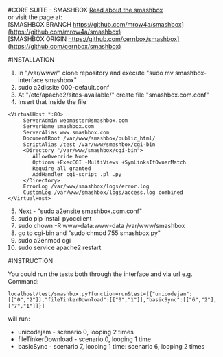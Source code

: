 #CORE SUITE - SMASHBOX
[Read about the smashbox](https://github.com/mrow4a/smashbox/blob/master/README.md) </br>
or visit the page at:</br>
[SMASHBOX BRANCH https://github.com/mrow4a/smashbox](https://github.com/mrow4a/smashbox) </br>
[SMASHBOX ORIGIN https://github.com/cernbox/smashbox](https://github.com/cernbox/smashbox) </br>

#INSTALLATION

1. In "/var/www/" clone repository and execute "sudo mv smashbox-interface smashbox"
2. sudo a2dissite 000-default.conf
3. At "/etc/apache2/sites-available/" create file "smashbox.com.conf"
4. Insert that inside the file</br>
```
<VirtualHost *:80>
     ServerAdmin webmaster@smashbox.com
     ServerName smashbox.com
     ServerAlias www.smashbox.com
     DocumentRoot /var/www/smashbox/public_html/
     ScriptAlias /test /var/www/smashbox/cgi-bin
     <Directory "/var/www/smashbox/cgi-bin">
        AllowOverride None
        Options +ExecCGI -MultiViews +SymLinksIfOwnerMatch
        Require all granted
        AddHandler cgi-script .pl .py
     </Directory>
     ErrorLog /var/www/smashbox/logs/error.log
     CustomLog /var/www/smashbox/logs/access.log combined
</VirtualHost>
```
5. Next - "sudo a2ensite smashbox.com.conf"
6. sudo pip install pyocclient
7. sudo chown -R www-data:www-data /var/www/smashbox
8. go to cgi-bin and "sudo chmod 755 smashbox.py"
9. sudo a2enmod cgi
10. sudo service apache2 restart

#INSTRUCTION

You could run the tests both through the interface and via url e.g.
Command:
```
localhost/test/smashbox.py?function=run&test=[{"unicodejam":[["0","2"]],"fileTinkerDownload":[["0","1"]],"basicSync":[["6","2"],["7","1"]]}]
```
will run:</br>
* unicodejam - scenario 0, looping 2 times</br>
* fileTinkerDownload - scenario 0, looping 1 time</br>
* basicSync - scenario 7, looping 1 time: scenario 6, looping 2 times</br>

